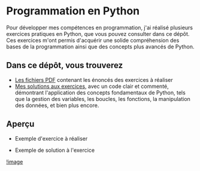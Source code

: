 # Programmation en Python
Pour développer mes compétences en programmation, j'ai réalisé plusieurs exercices pratiques en Python, que vous pouvez consulter dans ce dépôt.
Ces exercices m'ont permis d'acquérir une solide compréhension des bases de la programmation ainsi que des concepts plus avancés de Python.


## Dans ce dépôt, vous trouverez 

* [Les fichiers PDF](https://github.com/imedadjelia/Python_Algorithmie/tree/main/Exercices%20%C3%A0%20r%C3%A9aliser%20PDF) contenant les énoncés des exercices à réaliser
* [Mes solutions aux exercices](https://github.com/imedadjelia/Python_Algorithmie/tree/main/R%C3%A9alisation%20exercices%20python), avec un code clair et commenté, démontrant l'application des concepts fondamentaux de Python, tels que la gestion des variables, les boucles, les fonctions, la manipulation des données, et bien plus encore.

## Aperçu
* Exemple d'exercice à réaliser

  [](url)

* Exemple de solution à l'exercice

[!image](https://github.com/imedadjelia/Python_Algorithmie/blob/main/captures%20d'%C3%A9cran/Capture%20d'%C3%A9cran%202024-09-18%20134039.png)
